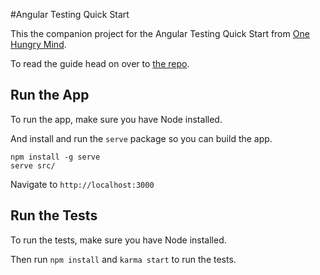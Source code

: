 #Angular Testing Quick Start

This the companion project for the Angular Testing Quick Start from [One Hungry Mind](http://onehungrymind.com).

To read the guide head on over to [the repo](https://github.com/AngularClass/angular-testing-quick-start-guide).


Run the App
-------------------
To run the app, make sure you have Node installed.

And install and run the `serve` package so you can build the app.

```
npm install -g serve
serve src/
```

Navigate to `http://localhost:3000`

Run the Tests
-------------------

To run the tests, make sure you have Node installed.

Then run `npm install` and `karma start` to run the tests.

